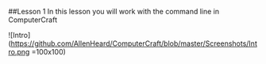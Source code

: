 ##Lesson 1
In this lesson you will work with the command line in ComputerCraft


![Intro](https://github.com/AllenHeard/ComputerCraft/blob/master/Screenshots/Intro.png =100x100)

